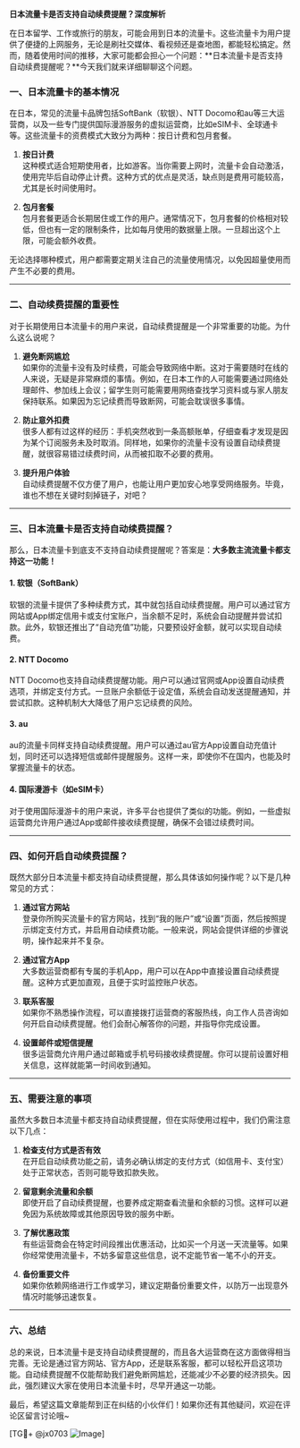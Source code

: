 **日本流量卡是否支持自动续费提醒？深度解析**

在日本留学、工作或旅行的朋友，可能会用到日本的流量卡。这些流量卡为用户提供了便捷的上网服务，无论是刷社交媒体、看视频还是查地图，都能轻松搞定。然而，随着使用时间的推移，大家可能都会担心一个问题：**日本流量卡是否支持自动续费提醒呢？**今天我们就来详细聊聊这个问题。

### 一、日本流量卡的基本情况

在日本，常见的流量卡品牌包括SoftBank（软银）、NTT Docomo和au等三大运营商，以及一些专门提供国际漫游服务的虚拟运营商，比如eSIM卡、全球通卡等。这些流量卡的资费模式大致分为两种：按日计费和包月套餐。

1. **按日计费**  
   这种模式适合短期使用者，比如游客。当你需要上网时，流量卡会自动激活，使用完毕后自动停止计费。这种方式的优点是灵活，缺点则是费用可能较高，尤其是长时间使用时。

2. **包月套餐**  
   包月套餐更适合长期居住或工作的用户。通常情况下，包月套餐的价格相对较低，但也有一定的限制条件，比如每月使用的数据量上限。一旦超出这个上限，可能会额外收费。

无论选择哪种模式，用户都需要定期关注自己的流量使用情况，以免因超量使用而产生不必要的费用。

---

### 二、自动续费提醒的重要性

对于长期使用日本流量卡的用户来说，自动续费提醒是一个非常重要的功能。为什么这么说呢？

1. **避免断网尴尬**  
   如果你的流量卡没有及时续费，可能会导致网络中断。这对于需要随时在线的人来说，无疑是非常麻烦的事情。例如，在日本工作的人可能需要通过网络处理邮件、参加线上会议；留学生则可能需要用网络查找学习资料或与家人朋友保持联系。如果因为忘记续费而导致断网，可能会耽误很多事情。

2. **防止意外扣费**  
   很多人都有过这样的经历：手机突然收到一条高额账单，仔细查看才发现是因为某个订阅服务未及时取消。同样地，如果你的流量卡没有设置自动续费提醒，就很容易错过续费时间，从而被扣取不必要的费用。

3. **提升用户体验**  
   自动续费提醒不仅方便了用户，也能让用户更加安心地享受网络服务。毕竟，谁也不想在关键时刻掉链子，对吧？

---

### 三、日本流量卡是否支持自动续费提醒？

那么，日本流量卡到底支不支持自动续费提醒呢？答案是：**大多数主流流量卡都支持这一功能！**

#### 1. 软银（SoftBank）
软银的流量卡提供了多种续费方式，其中就包括自动续费提醒。用户可以通过官方网站或App绑定信用卡或支付宝账户，当余额不足时，系统会自动提醒并尝试扣款。此外，软银还推出了“自动充值”功能，只要预设好金额，就可以实现自动续费。

#### 2. NTT Docomo
NTT Docomo也支持自动续费提醒功能。用户可以通过官网或App设置自动续费选项，并绑定支付方式。一旦账户余额低于设定值，系统会自动发送提醒通知，并尝试扣款。这种机制大大降低了用户忘记续费的风险。

#### 3. au
au的流量卡同样支持自动续费提醒。用户可以通过au官方App设置自动充值计划，同时还可以选择短信或邮件提醒服务。这样一来，即使你不在国内，也能及时掌握流量卡的状态。

#### 4. 国际漫游卡（如eSIM卡）
对于使用国际漫游卡的用户来说，许多平台也提供了类似的功能。例如，一些虚拟运营商允许用户通过App或邮件接收续费提醒，确保不会错过续费时间。

---

### 四、如何开启自动续费提醒？

既然大部分日本流量卡都支持自动续费提醒，那么具体该如何操作呢？以下是几种常见的方式：

1. **通过官方网站**  
   登录你所购买流量卡的官方网站，找到“我的账户”或“设置”页面，然后按照提示绑定支付方式，并启用自动续费功能。一般来说，网站会提供详细的步骤说明，操作起来并不复杂。

2. **通过官方App**  
   大多数运营商都有专属的手机App，用户可以在App中直接设置自动续费提醒。这种方式更加直观，且便于实时监控账户状态。

3. **联系客服**  
   如果你不熟悉操作流程，可以直接拨打运营商的客服热线，向工作人员咨询如何开启自动续费提醒。他们会耐心解答你的问题，并指导你完成设置。

4. **设置邮件或短信提醒**  
   很多运营商允许用户通过邮箱或手机号码接收续费提醒。你可以提前设置好相关信息，这样就能第一时间收到通知。

---

### 五、需要注意的事项

虽然大多数日本流量卡都支持自动续费提醒，但在实际使用过程中，我们仍需注意以下几点：

1. **检查支付方式是否有效**  
   在开启自动续费功能之前，请务必确认绑定的支付方式（如信用卡、支付宝）处于正常状态，否则可能导致扣款失败。

2. **留意剩余流量和余额**  
   即使开启了自动续费提醒，也要养成定期查看流量和余额的习惯。这样可以避免因为系统故障或其他原因导致的服务中断。

3. **了解优惠政策**  
   有些运营商会在特定时间段推出优惠活动，比如买一个月送一天流量等。如果你经常使用流量卡，不妨多留意这些信息，说不定能节省一笔不小的开支。

4. **备份重要文件**  
   如果你依赖网络进行工作或学习，建议定期备份重要文件，以防万一出现意外情况时能够迅速恢复。

---

### 六、总结

总的来说，日本流量卡是支持自动续费提醒的，而且各大运营商在这方面做得相当完善。无论是通过官方网站、官方App，还是联系客服，都可以轻松开启这项功能。自动续费提醒不仅能帮助我们避免断网尴尬，还能减少不必要的经济损失。因此，强烈建议大家在使用日本流量卡时，尽早开通这一功能。

最后，希望这篇文章能帮到正在纠结的小伙伴们！如果你还有其他疑问，欢迎在评论区留言讨论哦~

[TG💪+ @jx0703 ![Image](https://github.com/user-attachments/assets/dbca1d08-cadb-493c-b0ec-ad6f7a83f270)]